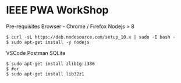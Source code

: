 # IEEE PWA WorkShop
Pre-requisites
Browser - Chrome / Firefox
Nodejs > 8
```
$ curl -sL https://deb.nodesource.com/setup_10.x | sudo -E bash -
$ sudo apt-get install -y nodejs
```
VSCode
Postman
SQLite
```
$ sudo apt-get install zlib1g:i386
$ #or
$ sudo apt-get install lib32z1
```
